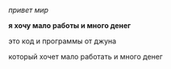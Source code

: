 
*привет мир*

**я хочу мало работы и много 
денег**

это код и программы от джуна

который хочет мало работать и много денег

